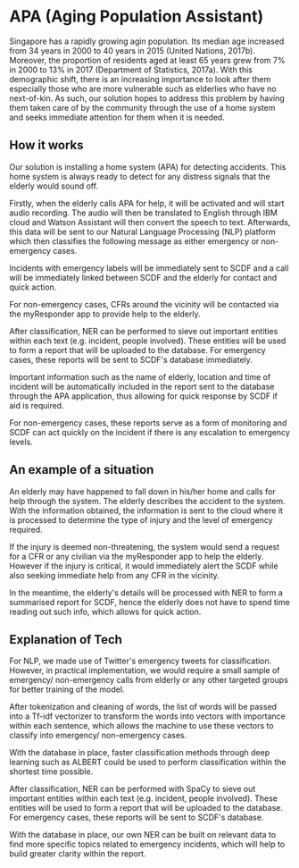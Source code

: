 # APA (Aging Population Assistant)
Singapore has a rapidly growing agin population. Its median age increased from 34 years in 2000 to 40 years in 2015 (United Nations, 2017b). Moreover, the proportion of residents aged at least 65 years grew from 7% in 2000 to 13% in 2017 (Department of Statistics, 2017a). With this demographic shift, there is an increasing importance to look after them especially those who are more vulnerable such as elderlies who have no next-of-kin. As such, our solution hopes to address this problem by having them taken care of by the community through the use of a home system and seeks immediate attention for them when it is needed.

## How it works
Our solution is installing a home system (APA) for detecting accidents. This home system is always ready to detect for any distress signals that the elderly would sound off.

Firstly, when the elderly calls APA for help, it will be activated and will start audio recording. The audio will then be translated to English through IBM cloud and Watson Assistant will then convert the speech to text. Afterwards, this data will be sent to our Natural Language Processing (NLP) platform which then classifies the following message as either emergency or non-emergency cases. 

Incidents with emergency labels will be immediately sent to SCDF and a call will be immediately linked between SCDF and the elderly for contact and quick action.

For non-emergency cases, CFRs around the vicinity will be contacted via the myResponder app to provide help to the elderly.

After classification, NER can be performed to sieve out important entities within each text (e.g. incident, people involved). These entities will be used to form a report that will be uploaded to the database. For emergency cases, these reports will be sent to SCDF's database immediately.

Important information such as the name of elderly, location and time of incident will be automatically included in the report sent to the database through the APA application, thus allowing for quick response by SCDF if aid is required.

For non-emergency cases, these reports serve as a form of monitoring and SCDF can act quickly on the incident if there is any escalation to emergency levels.


## An example of a situation
An elderly may have happened to fall down in his/her home and calls for help through the system. The elderly describes the accident to the system. With the information obtained, the information is sent to the cloud where it is processed to determine the type of injury and the level of emergency required. 

If the injury is deemed non-threatening, the system would send a request for a CFR or any civilian via the myResponder app to help the elderly. However if the injury is critical, it would immediately alert the SCDF while also seeking immediate help from any CFR in the vicinity.

In the meantime, the elderly's details will be processed with NER to form a summarised report for SCDF, hence the elderly does not have to spend time reading out such info, which allows for quick action.

## Explanation of Tech
For NLP, we made use of Twitter's emergency tweets for classification. However, in practical implementation, we would require a small sample of emergency/ non-emergency calls from elderly or any other targeted groups for better training of the model.

After tokenization and cleaning of words, the list of words will be passed into a Tf-idf vectorizer to transform the words into vectors with importance within each sentence, which allows the machine to use these vectors to classify into emergency/ non-emergency cases.

With the database in place, faster classification methods through deep learning such as ALBERT could be used to perform classification within the shortest time possible.

After classification, NER can be performed with SpaCy to sieve out important entities within each text (e.g. incident, people involved). These entities will be used to form a report that will be uploaded to the database. For emergency cases, these reports will be sent to SCDF's database.

With the database in place, our own NER can be built on relevant data to find more specific topics related to emergency incidents, which will help to build greater clarity within the report.
